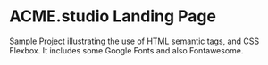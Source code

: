 # ACME.studio Landing Page

Sample Project illustrating the use of HTML semantic tags, and CSS Flexbox.
It includes some Google Fonts and also Fontawesome.
